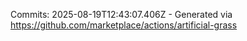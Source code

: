 Commits: 2025-08-19T12:43:07.406Z - Generated via https://github.com/marketplace/actions/artificial-grass
<br>
